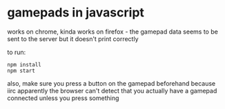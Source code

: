 gamepads in javascript
======================

works on chrome, kinda works on firefox - the gamepad data seems to be sent to the server but it doesn't print correctly

to run:

    npm install
    npm start

also, make sure you press a button on the gamepad beforehand because iirc apparently the browser can't detect that you actually have a gamepad connected unless you press something
